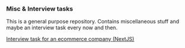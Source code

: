 ### Misc & Interview tasks

This is a general purpose repository. Contains miscellaneous stuff and maybe an interview task every now and then.

[Interview task for an ecommerce company (NextJS)](./Interview%20Task%202021/README.md)
